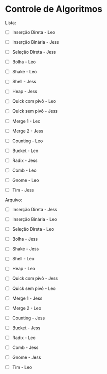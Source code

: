 # Controle de Algoritmos

Lista:

- [ ] Inserção Direta - Leo
- [ ] Inserção Binária - Jess
- [ ] Seleção Direta - Jess
- [ ] Bolha - Leo
- [ ] Shake - Leo
- [ ] Shell - Jess
- [ ] Heap - Jess
- [ ] Quick com pivô - Leo
- [ ] Quick sem pivô - Jess
- [ ] Merge 1 - Leo
- [ ] Merge 2 - Jess
- [ ] Counting - Leo
- [ ] Bucket - Leo
- [ ] Radix - Jess
- [ ] Comb - Leo
- [ ] Gnome - Leo
- [ ] Tim - Jess


Arquivo:

- [ ] Inserção Direta - Jess
- [ ] Inserção Binária - Leo
- [ ] Seleção Direta - Leo
- [ ] Bolha - Jess
- [ ] Shake - Jess
- [ ] Shell - Leo
- [ ] Heap - Leo
- [ ] Quick com pivô - Jess
- [ ] Quick sem pivô - Leo
- [ ] Merge 1 - Jess
- [ ] Merge 2 - Leo
- [ ] Counting - Jess
- [ ] Bucket -  Jess
- [ ] Radix - Leo
- [ ] Comb - Jess
- [ ] Gnome - Jess
- [ ] Tim - Leo 

